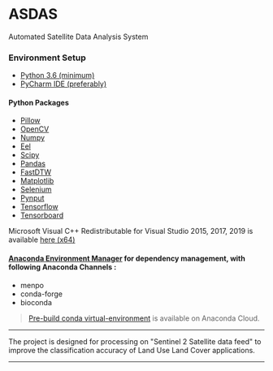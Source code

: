 # ASDAS
Automated Satellite Data Analysis System

### Environment Setup
* [Python 3.6 (minimum)](https://www.python.org/downloads/)
* [PyCharm IDE (preferably)](https://www.jetbrains.com/pycharm/)

#### Python Packages
* [Pillow](https://pypi.org/project/Pillow/)
* [OpenCV](https://opencv-python-tutroals.readthedocs.io/en/latest/index.html)
* [Numpy](https://numpy.org/)
* [Eel](https://www.geeksforgeeks.org/python-gui-tkinter/)
* [Scipy](https://www.geeksforgeeks.org/python-gui-tkinter/)
* [Pandas](https://www.geeksforgeeks.org/python-gui-tkinter/)
* [FastDTW](https://www.geeksforgeeks.org/python-gui-tkinter/)
* [Matplotlib](https://www.geeksforgeeks.org/python-gui-tkinter/)
* [Selenium](https://www.geeksforgeeks.org/python-gui-tkinter/)
* [Pynput](https://www.geeksforgeeks.org/python-gui-tkinter/)
* [Tensorflow](https://numpy.org/)
* [Tensorboard](https://numpy.org/)


Microsoft Visual C++ Redistributable for Visual Studio 2015, 2017, 2019 is available [here (x64)](https://aka.ms/vs/16/release/vc_redist.x64.exe)


#### [Anaconda Environment Manager](https://www.anaconda.com/distribution/) for dependency management, with following Anaconda Channels :
* menpo
* conda-forge
* bioconda

> [Pre-build conda virtual-environment](https://anaconda.org/simply/venv_sih) is available on Anaconda Cloud.

---

The project is designed for processing on "Sentinel 2 Satellite data feed" to improve the classification accuracy of 
Land Use Land Cover applications.

---
